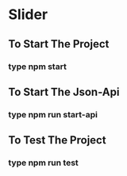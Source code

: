 # Slider

## To Start The Project
### type npm start

## To Start The Json-Api 
### type npm run start-api

## To Test The Project
### type npm run test
